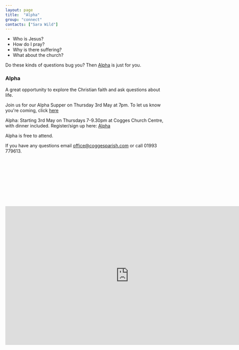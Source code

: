 ```yaml
---
layout: page
title:  "Alpha"
group: "connect"
contacts: ["Sara Wild"]
---
```


* Who is Jesus?
* How do I pray?
* Why is there suffering?
* What about the church?

Do these kinds of questions bug you? Then [Alpha](http://alpha.org/) is just for you.

### Alpha

A great opportunity to explore the Christian faith and ask questions about life.

Join us for our Alpha Supper on Thursday 3rd May at 7pm. To let us know you're coming, click [here](https://stmaryscogges.churchsuite.co.uk/events/sffixdic/)

Alpha: Starting 3rd May on Thursdays 7-9.30pm at Cogges Church Centre, with dinner included.
Register/sign up here: [Alpha](https://stmaryscogges.churchsuite.co.uk/events/4myvyaet)


Alpha is free to attend.

If you have any questions email office@coggesparish.com or call 01993 779613.

<br><br><br><br><br><br><br><br>

<iframe width="771" height="434" src="https://www.youtube.com/embed/-WXr0vcT45w" frameborder="0" allowfullscreen></iframe>
